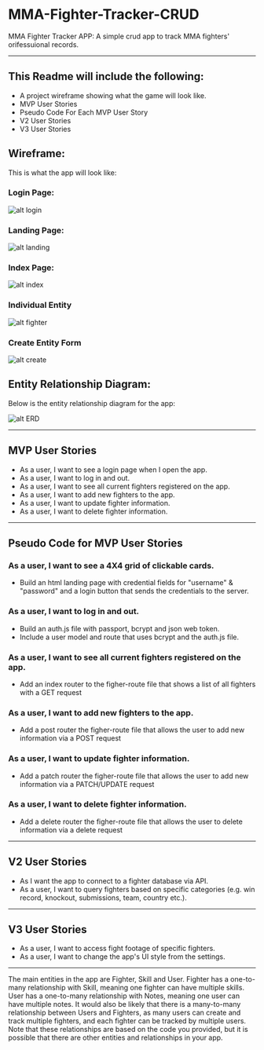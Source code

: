 # MMA-Fighter-Tracker-CRUD
MMA Fighter Tracker APP: A simple crud app to track MMA fighters' orifessuional records. 
_________________________________________________________________
## This Readme will include the following:
* A project wireframe showing what the game will look like.
* MVP User Stories
* Pseudo Code For Each MVP User Story
* V2 User Stories
* V3 User Stories

## Wireframe:

This is what the app will look like:

### Login Page:

![alt login](login.PNG "log in")

### Landing Page:

![alt landing](main.PNG "landing")

### Index Page:

![alt index](index.PNG "main")

### Individual Entity

![alt fighter](fighter.PNG "entity")

### Create Entity Form

![alt create](create.PNG "create")


## Entity Relationship Diagram:

Below is the entity relationship diagram for the app:

![alt ERD](ERD.png "ERD")

_________________________________________________________________
## MVP User Stories
* As a user, I want to see a login page when I open the app.
* As a user, I want to log in and out.
* As a user, I want to see all current fighters registered on the app.
* As a user, I want to add new fighters to the app.
* As a user, I want to update fighter information.
* As a user, I want to delete fighter information.
_________________________________________________________________
## Pseudo Code for MVP User Stories

### As a user, I want to see a 4X4 grid of clickable cards.
* Build an html landing page with credential fields for "username" & "password" and a login button that sends the credentials to the server.

### As a user, I want to log in and out.
* Build an auth.js file with passport, bcrypt and json web token. 
* Include a user model and route that uses bcrypt and the auth.js file.    

### As a user, I want to see all current fighters registered on the app.
* Add an index router to the figher-route file that shows a list of all fighters with a GET request

### As a user, I want to add new fighters to the app.
* Add a post router the figher-route file that allows the user to add new information via a POST request

### As a user, I want to update fighter information.
* Add a patch router the figher-route file that allows the user to add new information via a PATCH/UPDATE request

### As a user, I want to delete fighter information.
* Add a delete router the figher-route file that allows the user to delete information via a delete request

_________________________________________________________________
## V2 User Stories
* As I want the app to connect to a fighter database via API.
* As a user, I want to query fighters based on specific categories (e.g. win record, knockout, submissions, team, country etc.).
_________________________________________________________________
## V3 User Stories
* As a user, I want to access fight footage of specific fighters.
* As a user, I want to change the app's UI style from the settings.
_________________________________________________________________

The main entities in the app are Fighter, Skill and User.
Fighter has a one-to-many relationship with Skill, meaning one fighter can have multiple skills.
User has a one-to-many relationship with Notes, meaning one user can have multiple notes.
It would also be likely that there is a many-to-many relationship between Users and Fighters, as many users can create and track multiple fighters, and each fighter can be tracked by multiple users.
Note that these relationships are based on the code you provided, but it is possible that there are other entities and relationships in your app.
